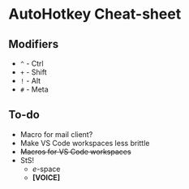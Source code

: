 # AutoHotkey Cheat-sheet

## Modifiers

- `^` - Ctrl
- `+` - Shift
- `!` - Alt
- `#` - Meta

## To-do

- Macro for mail client?
- Make VS Code workspaces less brittle
- ~~Macros for VS Code workspaces~~
- StS!
  - *e*-space
  - **[VOICE]**

